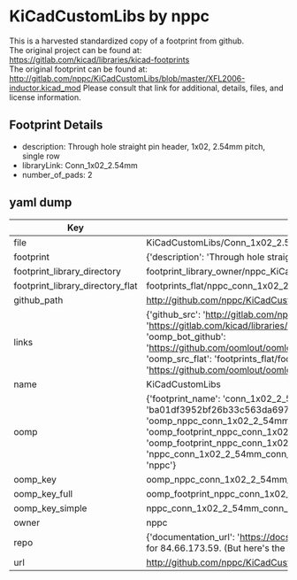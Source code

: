 # KiCadCustomLibs by nppc  
This is a harvested standardized copy of a footprint from github.  
The original project can be found at:  
https://gitlab.com/kicad/libraries/kicad-footprints  
The original footprint can be found at:
http://gitlab.com/nppc/KiCadCustomLibs/blob/master/XFL2006-inductor.kicad_mod
Please consult that link for additional, details, files, and license information.  
## Footprint Details
* description: Through hole straight pin header, 1x02, 2.54mm pitch, single row  
* libraryLink: Conn_1x02_2.54mm  
* number_of_pads: 2  
## yaml dump  
| Key | Value |  
| --- | --- |  
| file | KiCadCustomLibs/Conn_1x02_2.54mm.kicad_mod |  
| footprint | {'description': 'Through hole straight pin header, 1x02, 2.54mm pitch, single row', 'libraryLink': 'Conn_1x02_2.54mm', 'number_of_pads': 2} |  
| footprint_library_directory | footprint_library_owner/nppc_KiCadCustomLibs |  
| footprint_library_directory_flat | footprints_flat/nppc_conn_1x02_2_54mm_conn_1x02_2_54mm/working |  
| github_path | http://github.com/nppc/KiCadCustomLibs/blob/master/Conn_1x02_2.54mm.kicad_mod |  
| links | {'github_src': 'http://gitlab.com/nppc/KiCadCustomLibs/blob/master/XFL2006-inductor.kicad_mod', 'github_src_repo': 'https://gitlab.com/kicad/libraries/kicad-footprints', 'oomp_bot': 'footprints/nppc_conn_1x02_2_54mm_conn_1x02_2_54mm/working', 'oomp_bot_github': 'https://github.com/oomlout/oomlout_oomp_footprint_bot/tree/main/footprints/nppc_conn_1x02_2_54mm_conn_1x02_2_54mm/working', 'oomp_src_flat': 'footprints_flat/footprints_flat/nppc_conn_1x02_2_54mm_conn_1x02_2_54mm/working', 'oomp_src_flat_github': 'https://github.com/oomlout/oomlout_oomp_footprint_src/tree/main/footprints_flat/nppc_conn_1x02_2_54mm_conn_1x02_2_54mm/working'} |  
| name | KiCadCustomLibs |  
| oomp | {'footprint_name': 'conn_1x02_2_54mm', 'library_name': 'conn_1x02_2_54mm_kicad_mod', 'md5': 'ba01df3952bf26b33c563da69759e7c2', 'md5_10': 'ba01df3952', 'md5_5': 'ba01d', 'md5_6': 'ba01df', 'oomp_key': 'oomp_nppc_conn_1x02_2_54mm_conn_1x02_2_54mm', 'oomp_key_extra': 'oomp_footprint_nppc_conn_1x02_2_54mm_conn_1x02_2_54mm', 'oomp_key_full': 'oomp_footprint_nppc_conn_1x02_2_54mm_conn_1x02_2_54mm_ba01df', 'oomp_key_simple': 'nppc_conn_1x02_2_54mm_conn_1x02_2_54mm', 'original_filename': 'KiCadCustomLibs/Conn_1x02_2.54mm.kicad_mod', 'owner_name': 'nppc'} |  
| oomp_key | oomp_nppc_conn_1x02_2_54mm_conn_1x02_2_54mm |  
| oomp_key_full | oomp_footprint_nppc_conn_1x02_2_54mm_conn_1x02_2_54mm |  
| oomp_key_simple | nppc_conn_1x02_2_54mm_conn_1x02_2_54mm |  
| owner | nppc |  
| repo | {'documentation_url': 'https://docs.github.com/rest/overview/resources-in-the-rest-api#rate-limiting', 'message': "API rate limit exceeded for 84.66.173.59. (But here's the good news: Authenticated requests get a higher rate limit. Check out the documentation for more details.)"} |  
| url | http://github.com/nppc/KiCadCustomLibs |  

